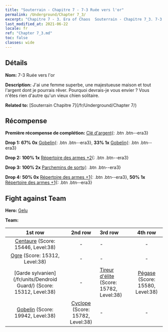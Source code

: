 ```yaml
---
title: "Souterrain - Chapitre 7 - 7-3 Ruée vers l'or"
permalink: /Underground/Chapter 7_3/
excerpt: "Chapitre 7 - 3. Era of Chaos  Souterrain - Chapitre 7_3. 7-3 Ruée vers l'or"
last_modified_at: 2021-06-22
locale: fr
ref: "Chapter 7_3.md"
toc: false
classes: wide
---
```


## Détails

 **Nom:** 7-3 Ruée vers l'or

 **Description:** J'ai une femme superbe, une majestueuse maison et tout l'argent dont je pourrais rêver. Pourquoi devrais-je vous envier ? Vous n'êtes rien d'autre qu'un vieux chien solitaire.

 **Related to:** [Souterrain Chapitre 7](/fr/Underground/Chapter 7/)

## Récompense

 **Première récompense de complétion:** [Clé d'argent](/ItemsFR/con_693/){: .btn .btn--era3}

 **Drop 1:** **67% 0x** [Gobelin](/ItemsFR/unt_217/){: .btn .btn--era3}, **33% 1x** [Gobelin](/ItemsFR/unt_217/){: .btn .btn--era3}

 **Drop 2:** **100% 1x** [Répertoire des armes +2](/ItemsFR/mat_32/){: .btn .btn--era3}

 **Drop 3:** **100% 2x** [Parchemins de sorts](/ItemsFR/con_694/){: .btn .btn--era3}

 **Drop 4:** **50% 0x** [Répertoire des armes +1](/ItemsFR/mat_25/){: .btn .btn--era3}, **50% 1x** [Répertoire des armes +1](/ItemsFR/mat_25/){: .btn .btn--era3}


## Fight against Team
 **Hero:** [Gelu](/fr/heroes/Gelu/)

 **Team:**


  | 1st row | 2nd row | 3rd row | 4th row |
  |:----:|:----:|:----|:----:|
  | [Centaure](/fr/units/Centaur/) (Score: 15446, Level:38)  | - | - | - |
  | [Ogre](/fr/units/Ogre/) (Score: 15312, Level:38)  | - | - | - |
  | [Garde sylvanien](/fr/units/Dendroid Guard/) (Score: 15312, Level:38)  | - | [Tireur d'élite](/fr/units/Sharpshooter/) (Score: 15782, Level:38)  | [Pégase](/fr/units/Pegasus/) (Score: 15580, Level:38)  |
  | [Gobelin](/fr/units/Goblin/) (Score: 19942, Level:38)  | [Cyclope](/fr/units/Cyclops/) (Score: 15782, Level:38)  | - | - |


